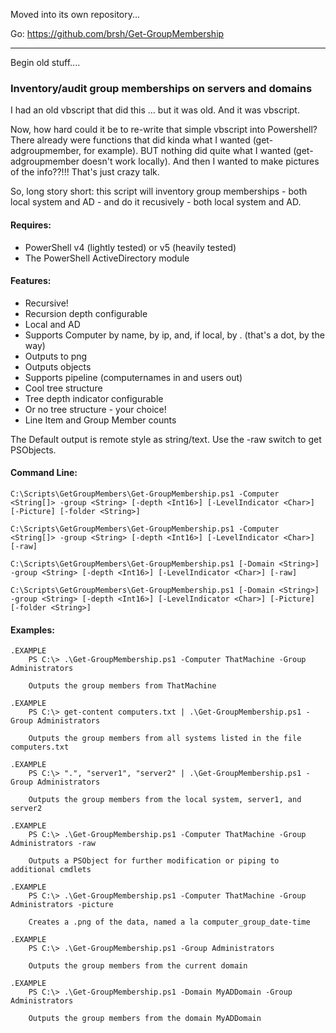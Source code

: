 Moved into its own repository...

Go: https://github.com/brsh/Get-GroupMembership

--------------
Begin old stuff....


### Inventory/audit group memberships on servers and domains

I had an old vbscript that did this ... but it was old. And it was vbscript.

Now, how hard could it be to re-write that simple vbscript into Powershell? There already were functions that did kinda what I wanted (get-adgroupmember, for example). BUT nothing did quite what I wanted (get-adgroupmember doesn't work locally). And then I wanted to make pictures of the info??!!! That's just crazy talk.

So, long story short: this script will inventory group memberships - both local system and AD - and do it recusively - both local system and AD. 

#### Requires: 
* PowerShell v4 (lightly tested) or v5 (heavily tested)
* The PowerShell ActiveDirectory module

#### Features: 
* Recursive!
* Recursion depth configurable
* Local and AD
* Supports Computer by name, by ip, and, if local, by . (that's a dot, by the way)
* Outputs to png
* Outputs objects
* Supports pipeline (computernames in and users out)
* Cool tree structure
* Tree depth indicator configurable
* Or no tree structure - your choice!
* Line Item and Group Member counts

The Default output is remote style as string/text. Use the -raw switch to get PSObjects.

#### Command Line:
```
C:\Scripts\GetGroupMembers\Get-GroupMembership.ps1 -Computer <String[]> -group <String> [-depth <Int16>] [-LevelIndicator <Char>] [-Picture] [-folder <String>]

C:\Scripts\GetGroupMembers\Get-GroupMembership.ps1 -Computer <String[]> -group <String> [-depth <Int16>] [-LevelIndicator <Char>] [-raw]

C:\Scripts\GetGroupMembers\Get-GroupMembership.ps1 [-Domain <String>] -group <String> [-depth <Int16>] [-LevelIndicator <Char>] [-raw]

C:\Scripts\GetGroupMembers\Get-GroupMembership.ps1 [-Domain <String>] -group <String> [-depth <Int16>] [-LevelIndicator <Char>] [-Picture] [-folder <String>]
```

#### Examples:
```
.EXAMPLE 
    PS C:\> .\Get-GroupMembership.ps1 -Computer ThatMachine -Group Administrators

    Outputs the group members from ThatMachine

.EXAMPLE 
    PS C:\> get-content computers.txt | .\Get-GroupMembership.ps1 -Group Administrators

    Outputs the group members from all systems listed in the file computers.txt

.EXAMPLE 
    PS C:\> ".", "server1", "server2" | .\Get-GroupMembership.ps1 -Group Administrators

    Outputs the group members from the local system, server1, and server2

.EXAMPLE 
    PS C:\> .\Get-GroupMembership.ps1 -Computer ThatMachine -Group Administrators -raw

    Outputs a PSObject for further modification or piping to additional cmdlets

.EXAMPLE 
    PS C:\> .\Get-GroupMembership.ps1 -Computer ThatMachine -Group Administrators -picture

    Creates a .png of the data, named a la computer_group_date-time

.EXAMPLE 
    PS C:\> .\Get-GroupMembership.ps1 -Group Administrators
    
    Outputs the group members from the current domain

.EXAMPLE 
    PS C:\> .\Get-GroupMembership.ps1 -Domain MyADDomain -Group Administrators

    Outputs the group members from the domain MyADDomain
```
